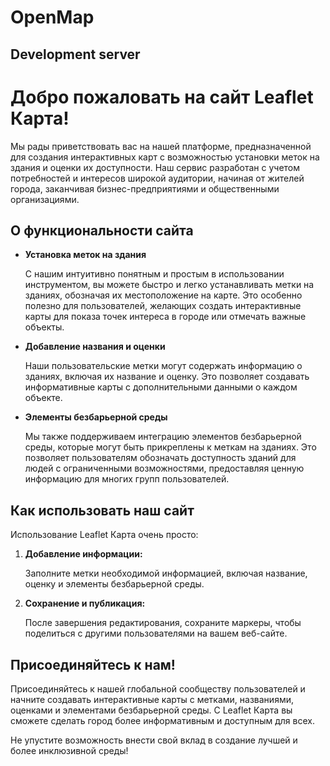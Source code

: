 # OpenMap

## Development server

<h1>Добро пожаловать на сайт Leaflet Карта!</h1>
  <p>
    Мы рады приветствовать вас на нашей платформе, предназначенной для создания
    интерактивных карт с возможностью установки меток на здания и оценки их
    доступности. Наш сервис разработан с учетом потребностей и интересов широкой
    аудитории, начиная от жителей города, заканчивая бизнес-предприятиями и
    общественными организациями.
  </p>
  <h2>О функциональности сайта</h2>
  <ul>
    <li>
      <strong>Установка меток на здания</strong>
      <p>
        С нашим интуитивно понятным и простым в использовании инструментом, вы
        можете быстро и легко устанавливать метки на зданиях, обозначая их
        местоположение на карте. Это особенно полезно для пользователей,
        желающих создать интерактивные карты для показа точек интереса в городе
        или отмечать важные объекты.
      </p>
    </li>
    <li>
      <strong>Добавление названия и оценки</strong>
      <p>
        Наши пользовательские метки могут содержать информацию о зданиях,
        включая их название и оценку. Это позволяет создавать информативные
        карты с дополнительными данными о каждом объекте.
      </p>
    </li>
    <li>
      <strong>Элементы безбарьерной среды</strong>
      <p>
        Мы также поддерживаем интеграцию элементов безбарьерной среды, которые
        могут быть прикреплены к меткам на зданиях. Это позволяет пользователям
        обозначать доступность зданий для людей с ограниченными возможностями,
        предоставляя ценную информацию для многих групп пользователей.
      </p>
    </li>
  </ul>
  <h2>Как использовать наш сайт</h2>
  <p>Использование Leaflet Карта очень просто:</p>
  <ol>
    <li>
      <strong>Добавление информации:</strong>
      <p>
        Заполните метки необходимой информацией, включая название, оценку и
        элементы безбарьерной среды.
      </p>
    </li>
    <li>
      <strong>Сохранение и публикация:</strong>
      <p>
        После завершения редактирования, сохраните маркеры, чтобы поделиться с
        другими пользователями на вашем веб-сайте.
      </p>
    </li>
  </ol>
  <h2>Присоединяйтесь к нам!</h2>
  <p>
    Присоединяйтесь к нашей глобальной сообществу пользователей и начните
    создавать интерактивные карты с метками, названиями, оценками и элементами
    безбарьерной среды. С Leaflet Карта вы сможете сделать город более
    информативным и доступным для всех.
  </p>
  <p class="call-to-action">
    Не упустите возможность внести свой вклад в создание лучшей и более
    инклюзивной среды!
  </p>
